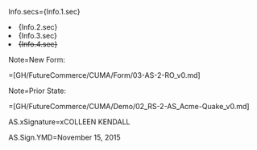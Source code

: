 Info.secs={Info.1.sec}<li>{Info.2.sec}<li>{Info.3.sec}<li><del>{Info.4.sec}</del>

Note=New Form:

=[GH/FutureCommerce/CUMA/Form/03-AS-2-RO_v0.md]

Note=Prior State:

=[GH/FutureCommerce/CUMA/Demo/02_RS-2-AS_Acme-Quake_v0.md]

AS.xSignature=xCOLLEEN KENDALL

AS.Sign.YMD=November 15, 2015